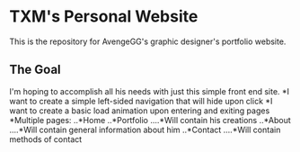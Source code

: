 # TXM's Personal Website
This is the repository for AvengeGG's graphic designer's portfolio website. 
## The Goal
I'm hoping to accomplish all his needs with just this simple front end site.
*I want to create a simple left-sided navigation that will hide upon click
*I want to create a basic load animation upon entering and exiting pages
*Multiple pages:
..*Home
..*Portfolio
....*Will contain his creations
..*About
....*Will contain general information about him
..*Contact
....*Will contain methods of contact
